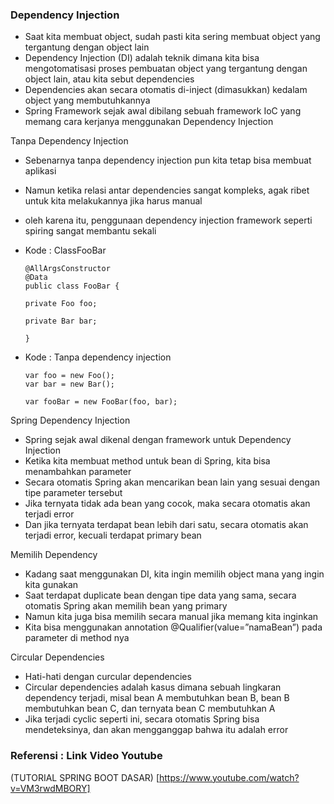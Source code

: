 ### Dependency Injection
* Saat kita membuat object, sudah pasti kita sering membuat object yang tergantung dengan object lain 
* Dependency Injection (DI) adalah teknik dimana kita bisa mengotomatisasi proses pembuatan object yang tergantung dengan object lain, atau kita sebut dependencies 
* Dependencies akan secara otomatis di-inject (dimasukkan) kedalam object yang membutuhkannya 
* Spring Framework sejak awal dibilang sebuah framework IoC yang memang cara kerjanya menggunakan Dependency Injection

Tanpa Dependency Injection
* Sebenarnya tanpa dependency injection pun kita tetap bisa membuat aplikasi
* Namun ketika relasi antar dependencies sangat kompleks, agak ribet untuk kita melakukannya jika harus manual
* oleh karena itu, penggunaan dependency injection framework seperti spiring sangat membantu sekali
* Kode : ClassFooBar

      @AllArgsConstructor
      @Data
      public class FooBar {

      private Foo foo;

      private Bar bar;

      }
      
 * Kode : Tanpa dependency injection
       
       var foo = new Foo(); 
       var bar = new Bar();

       var fooBar = new FooBar(foo, bar);

Spring Dependency Injection
* Spring sejak awal dikenal dengan framework untuk Dependency Injection
* Ketika kita membuat method untuk bean di Spring, kita bisa menambahkan parameter
* Secara otomatis Spring akan mencarikan bean lain yang sesuai dengan tipe parameter tersebut
* Jika ternyata tidak ada bean yang cocok, maka secara otomatis akan terjadi error
* Dan jika ternyata terdapat bean lebih dari satu, secara otomatis akan terjadi error, kecuali terdapat primary bean

Memilih Dependency
* Kadang saat menggunakan DI, kita ingin memilih object mana yang ingin kita gunakan
* Saat terdapat duplicate bean dengan tipe data yang sama, secara otomatis Spring akan memilih bean yang primary
* Namun kita juga bisa memilih secara manual jika memang kita inginkan
* Kita bisa menggunakan annotation @Qualifier(value=”namaBean”) pada parameter di method nya

Circular Dependencies
* Hati-hati dengan curcular dependencies
* Circular dependencies adalah kasus dimana sebuah lingkaran dependency terjadi, misal bean A membutuhkan bean B, bean B membutuhkan bean C, dan ternyata bean C membutuhkan A
* Jika terjadi cyclic seperti ini, secara otomatis Spring bisa mendeteksinya, dan akan mengganggap bahwa itu adalah error



### Referensi : Link Video Youtube
(TUTORIAL SPRING BOOT DASAR)
[https://www.youtube.com/watch?v=VM3rwdMBORY]
